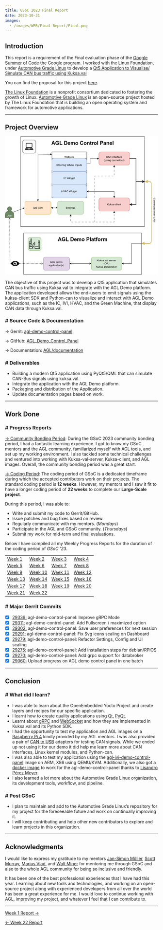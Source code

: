```yaml
---
title: GSoC 2023 Final Report
date: 2023-10-31
images:
  - /images/WPR/Final-Report/Final.png
---
```

## Introduction

This report is a requirement of the Final evaluation phase of the [Google Summer of Code](https://summerofcode.withgoogle.com/) the Google program. I worked with the Linux Foundation, under [Automotive Grade Linux](https://www.automotivelinux.org/) to develop a [Qt5 Application to Visualise/ Simulate CAN bus traffic using Kuksa.val](https://summerofcode.withgoogle.com/programs/2023/projects/4GykHUGj)

You can find the proposal for this project [here](https://summerofcode.withgoogle.com/media/user/7727eb0be3f8/proposal/gAAAAABlQjk4SOaYrrlsSpbJ4W5xEunFBYrADUJV9kxQBv6Y-0qCuwMJpd3W_FZc36bgKGAdD3XSQYfu5m9m633N1Uz2DRU12uGdbksiXE-ngpv1HdU5kmY=.pdf).

[The Linux Foundation](https://www.linuxfoundation.org/) is a nonprofit consortium dedicated to fostering the growth of Linux. [Automotive Grade Linux](https://www.automotivelinux.org/) is an open-source project hosted by The Linux Foundation that is building an open operating system and framework for automotive applications.

---
## Project Overview

![image](/images/WPR/Final-Report/Application-Logic.png)

The objective of this project was to develop a Qt5 application that simulates CAN bus traffic using Kuksa.val to integrate with the AGL Demo platform. The application developed allows the end-users to emit signals using the kuksa-client SDK and Python-can to visualize and interact with AGL Demo applications, such as the IC, IVI, HVAC, and the Green Machine, that display CAN data through Kuksa.val.

### # Source Code & Documentation

→ Gerrit: [agl-demo-control-panel](https://gerrit.automotivelinux.org/gerrit/admin/repos/src/agl-demo-control-panel,general)

→ GitHub: [AGL_Demo_Control_Panel](https://github.com/suchinton/AGL_Demo_Control_Panel)

→ Documentation: [AGL/documentation](https://docs.automotivelinux.org/en/master/#06_Component_Documentation/09_AGL_Demo_Control_Panel/)

### # Deliverables

- Building a modern Qt5 application using PyQt5/QML that can simulate CAN-Bus signals using kuksa.val.
- Integrate the application with the AGL Demo platform.
- Packaging and distribution of the Application. 
- Update documentation pages based on work.

---
## Work Done
### # Progress Reports

[→ Community Bonding Period](/articles/community-bonding-period): During the GSoC 2023 community bonding period, I had a fantastic learning experience. I got to know my GSoC mentors and the AGL community, familiarized myself with AGL tools, and set up my working environment. I also tackled some technical challenges and ventured into working with Kuksa-val-server, Kuksa-client, and AGL images. Overall, the community bonding period was a great start.

[→ Coding Period](/articles/week-1): The coding period of GSoC is a dedicated timeframe during which the accepted contributors work on their projects. The standard coding period is **12 weeks**. However, my mentors and I saw it fit to have a longer coding period of **22 weeks** to complete our **Large-Scale project**.

During this period, I was able to:

- Write and submit my code to Gerrit/GitHub.
- Issue patches and bug fixes based on review.
- Regularly communicate with my mentors. (_Mondays_)
- Participate in the AGL and GSoC community. (_Thursdays_)
- Submit my work for mid-term and final evaluations.

Below I have compiled all my Weekly Progress Reports for the duration of the coding period of _GSoC '23_.

|  |  |  |  |
|----------|----------|----------|----------|
| [Week 1 ](/articles/week-1)  | [Week 2 ](/articles/week-2)  | [Week 3 ](/articles/week-3)  | [Week 4 ](/articles/week-4)  |
| [Week 5 ](/articles/week-5)  | [Week 6 ](/articles/week-6)  | [Week 7 ](/articles/week-7)  | [Week 8 ](/articles/week-8)  |
| [Week 9 ](/articles/week-9)  | [Week 10](/articles/week-10) | [Week 11](/articles/week-11) | [Week 12](/articles/week-12) |
| [Week 13](/articles/week-13) | [Week 14](/articles/week-14) | [Week 15](/articles/week-15) | [Week 16](/articles/week-16) |
| [Week 17](/articles/week-17) | [Week 18](/articles/week-18) | [Week 19](/articles/week-19) | [Week 20](/articles/week-20) |
| [Week 21](/articles/week-21) | [Week 22](/articles/week-22) | | |


### # Major Gerrit Commits
- [x] [29339:](https://gerrit.automotivelinux.org/gerrit/c/src/agl-demo-control-panel/+/29339) agl-demo-control-panel: Improve gRPC Mode
- [x] [29311:](https://gerrit.automotivelinux.org/gerrit/c/src/agl-demo-control-panel/+/29311) agl-demo-control-panel: Add Fullscreen / maximized option
- [x] [29302:](https://gerrit.automotivelinux.org/gerrit/c/src/agl-demo-control-panel/+/29302) agl-demo-control-panel: Save user preferences for next session
- [x] [29291:](https://gerrit.automotivelinux.org/gerrit/c/src/agl-demo-control-panel/+/29291) agl-demo-control-panel: Fix Svg icons scaling on Dashboard
- [x] [29279:](https://gerrit.automotivelinux.org/gerrit/c/src/agl-demo-control-panel/+/29279) agl-demo-control-panel: Refactor Settings, Config and UI scaling
- [x] [29275:](https://gerrit.automotivelinux.org/gerrit/c/src/agl-demo-control-panel/+/29275) agl-demo-control-panel: Add installation steps for debian/RPiOS 
- [x] [29270:](https://gerrit.automotivelinux.org/gerrit/c/src/agl-demo-control-panel/+/29270) agl-demo-control-panel: Add grpc support for databroker
- [x] [29060:](https://gerrit.automotivelinux.org/gerrit/c/src/agl-demo-control-panel/+/29060) Upload progress on AGL demo control panel in one batch

---

## Conclusion

### # What did I learn?

- I was able to learn about the OpenEmbedded Yocto Project and create layers and recipes for our specific application.
- I learnt how to create quality applications using [Qt](https://www.qt.io/), [PyQt](https://wiki.python.org/moin/PyQt).
- Learnt about [gRPC](https://grpc.io/) and [WebSocket](https://www.geeksforgeeks.org/what-is-web-socket-and-how-it-is-different-from-the-http/) and how they are implemented in Kuksa.val and its Python SDK.
- I had the opportunity to test my application and AGL images on a [Raspberry Pi 4](https://www.raspberrypi.com/products/raspberry-pi-4-model-b/) kindly provided by my AGL mentors. I was also provided a pair of [CAN to USB](https://www.seeedstudio.com/USB-CAN-Analyzer-p-2888.html) adapters for testing CAN signals. While we ended up not using it for our demo it did help me learn more about CAN interfaces, Linux kernel modules, and Python-can.
- I was also able to test my application using the [agl-ivi-demo-control-panel]() image on ARM, X86 using QEMU/KVM. Additionally, we also got a [docker image]()  to work for the agl-demo-control-panel thanks to [Lisandro Pérez Meyer](https://www.ics.com/author/lisandro-perez-meyer).
- I also learned a lot more about the Automotive Grade Linux organization, its development tools, workflow, and pipeline.
### # Post GSoC

- I plan to maintain and add to the Automotive Grade Linux’s repository for my project for the foreseeable future and work on continually improving it.
- I will keep contributing and help other new contributors to explore and learn projects in this organization.

---
## Acknowledgments

I would like to express my gratitude to my mentors [Jan-Simon Möller](https://www.automotivelinux.org/blog/developer-showcase-jansimon-moller/), [Scott Murray](https://www.konsulko.com/about/meet-the-team#:~:text=extremely%20small%20systems.-,Scott%20Murray,-Principal%20Software%20Engineer), [Marius Vlad](mailto:marius.vlad@collabora.com), and [Walt Miner](https://www.automotivelinux.org/about/leadership/) for mentoring me through GSoC and also to the whole AGL community for being so inclusive and friendly.

It has been one of the best professional experiences that I have had this year. Learning about new tools and technologies, and working on an open-source project along with experienced developers from all over the world has been a great experience for me. I would love to continue working with AGL, improving my project, and whatever I feel that I can contribute to.

---

[Week 1 Report →](/articles/week-1)

[← Week 22 Report](/articles/week-22)